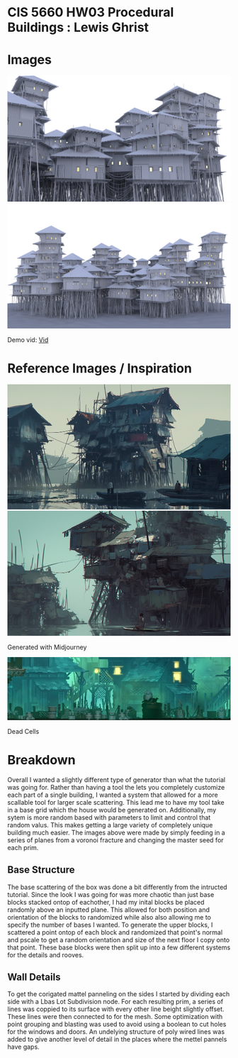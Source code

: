 # CIS 5660 HW03 Procedural Buildings : Lewis Ghrist

# Images
![City1](SwampHouseRen_2.png)
![City2](SwampHouseRen_3.png)

Demo vid: [Vid](https://youtu.be/p0PV_0bE47U)

# Reference Images / Inspiration
![House1](REFimg1house.png)
![House2](REFimg2house.png)

Generated with Midjourney 

![DC](Stilt_Village.webp)

Dead Cells

# Breakdown
Overall I wanted a slightly different type of generator than what the tutorial was going for. Rather than having a tool the lets you completely customize each part of a single building, I wanted a system that allowed for a more scallable tool for larger scale scattering. This lead me to have my tool take in a base grid which the house would be generated on. Additionally, my sytem is more random based with parameters to limit and control that random valus. This makes getting a large variety of completely unique building much easier. The images above were made by simply feeding in a series of planes from a voronoi fracture and changing the master seed for each prim. 

## Base Structure
The base scattering of the box was done a bit differently from the intructed tutorial. Since the look I was going for was more chaotic than just base blocks stacked ontop of eachother, I had my inital blocks be placed randomly above an inputted plane. This allowed for both position and orientation of the blocks to randomized while also also allowing me to specify the number of bases I wanted. To generate the upper blocks, I scattered a point ontop of each block and randomized that point's normal and pscale to get a random orientation and size of the next floor I copy onto that point. These base blocks were then split up into a few different systems for the details and rooves. 

## Wall Details
To get the corigated mattel panneling on the sides I started by dividing each side with a Lbas Lot Subdivision node. For each resulting prim, a series of lines was coppied to its surface with every other line beight slightly offset. These lines were then connected to for the mesh. Some optimization with point grouping and blasting was used to avoid using a boolean to cut holes for the windows and doors. An undelying structure of poly wired lines was added to give another level of detail in the places where the mettel pannels have gaps. 




